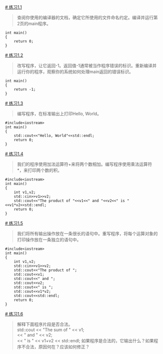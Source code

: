 [# 练习1.1](https://github.com/CharlesHe21/Cpp-Primer-Exercises-5th-ed/blob/master/ch01/ex1_1.cpp)

>查阅你使用的编译器的文档，确定它所使用的文件命名约定。编译并运行第2页的main程序。

```
int main()
{
    return 0;
}
```

[# 练习1.2](https://github.com/CharlesHe21/Cpp-Primer-Exercises-5th-ed/blob/master/ch01/ex1_2.cpp)

>改写程序，让它返回-1。返回值-1通常被当作程序错误的标识。重新编译并运行你的程序，观察你的系统如何处理main返回的错误标识。

```
int main()
{
    return -1;
}
```

[# 练习1.3](https://github.com/CharlesHe21/Cpp-Primer-Exercises-5th-ed/blob/master/ch01/ex1_3.cpp)

>编写程序，在标准输出上打印Hello, World。

```
#include<iostream>
int main()
{
    std::cout<<"Hello, World"<<std::endl;
    return 0;
}
```

[# 练习1.4](https://github.com/CharlesHe21/Cpp-Primer-Exercises-5th-ed/blob/master/ch01/ex1_4.cpp)

>我们的程序使用加法运算符+来将两个数相加。编写程序使用乘法运算符\*，来打印两个数的积。

```
#include<iostream>
int main()
{
    int v1,v2;
    std::cin>>v1>>v2;
    std::cout<<"The product of "<<v1<<" and "<<v2<<" is "<<v1*v2<<std::endl;
    return 0;
}
```

[# 练习1.5](https://github.com/CharlesHe21/Cpp-Primer-Exercises-5th-ed/blob/master/ch01/ex1_5.cpp)

>我们将所有输出操作放在一条很长的语句中。重写程序，将每个运算对象的打印操作放在一条独立的语句中。

```
#include<iostream>
int main()
{
    int v1,v2;
    std::cin>>v1>>v2;
    std::cout<<"The product of ";
    std::cout<<v1;
    std::cout<<" and ";
    std::cout<<v2;
    std::cout<<" is ";
    std::cout<<v1*v2;
    std::cout<<std::endl;
    return 0;
}
```

[# 练习1.6](https://github.com/CharlesHe21/Cpp-Primer-Exercises-5th-ed/blob/master/ch01/ex1_6.cpp)

>解释下面程序片段是否合法。  
   std::cout << "The sum of " << v1;  
<< " and " << v2;  
<< " is " << v1+v2 << std::endl;
如果程序是合法的，它输出什么？如果程序不合法，原因何在？应该如何修正？
